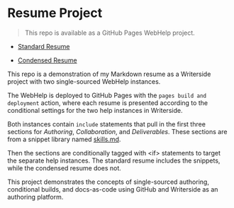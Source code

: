 # Resume Project

> This repo is available as a GitHub Pages WebHelp project.

* [Standard Resume](https://jasonls1015.github.io/Resume/webHelpBR2-all/jls-resume.html)

* [Condensed Resume](https://jasonls1015.github.io/Resume/webHelpCR2-all/jls-resume.html)

This repo is a demonstration of my Markdown resume as a Writerside project with two single-sourced WebHelp instances.

The WebHelp is deployed to GitHub Pages with the `pages build and deployment` action, where each resume is presented according to the conditional settings for the two help instances in Writerside.

Both instances contain `include` statements that pull in the first three sections for *Authoring*, *Collaboration*, and *Deliverables*. These sections are from a snippet library named [skills.md](Writerside/topics).

Then the sections are conditionally tagged with \<if\> statements to target the separate help instances. The standard resume includes the snippets, while the condensed resume does not.

This project demonstrates the concepts of single-sourced authoring, conditional builds, and docs-as-code using GitHub and Writerside as an authoring platform.


